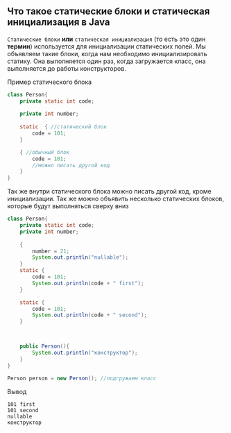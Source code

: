 ## Что такое статические блоки и статическая инициализация в **Java**

`Статические блоки` **или** `статическая инициализация` (то есть это один **термин**) используется 
для инициализации статических полей. Мы объявляем такие блоки, когда нам необходимо инициализировать статику. 
Она выполняется один раз, когда загружается класс, она выполняется до работы конструкторов.

Пример статического блока

```java
class Person{
    private static int code;
    
    private int number;
    
    static  { //статический блок
        code = 101;
    }

    { //обычный блок
        code = 101;
        //можно писать другой код
    }
}
```

Так же внутри статического блока можно писать другой код, кроме инициализации. 
Так же можно объявить несколько статических блоков, которые будут выполняться сверху вниз
```java
class Person{
    private static int code;
    private int number;
    
    {
        number = 21;
        System.out.println("nullable");
    }
    static {
        code = 101;
        System.out.println(code + " first");
    }

    static {
        code = 101;
        System.out.println(code + " second");
    }



    public Person(){
        System.out.println("конструктор");
    }
}

Person person = new Person(); //подгружаем класс
```

Вывод

```
101 first
101 second
nullable
конструктор
```